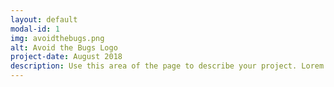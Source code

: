 ```yaml
---
layout: default
modal-id: 1
img: avoidthebugs.png
alt: Avoid the Bugs Logo
project-date: August 2018
description: Use this area of the page to describe your project. Lorem ipsum dolor sit amet, consectetur adipisicing elit. Mollitia neque assumenda ipsam nihil, molestias magnam, recusandae quos quis inventore quisquam velit asperiores, vitae? Reprehenderit soluta, eos quod consequuntur itaque. Nam.
---
```

